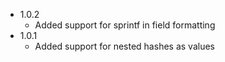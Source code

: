 - 1.0.2
  * Added support for sprintf in field formatting
- 1.0.1
  * Added support for nested hashes as values